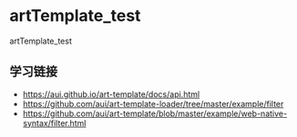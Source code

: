 # artTemplate_test
artTemplate_test

## 学习链接
* https://aui.github.io/art-template/docs/api.html
* https://github.com/aui/art-template-loader/tree/master/example/filter
* https://github.com/aui/art-template/blob/master/example/web-native-syntax/filter.html
